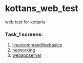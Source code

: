 # kottans_web_test
web test for kottans
### Task_1 screens:
1. [linuxcommandlinebasics](/task_1/linuxcommandlinebasics.png)
2. [networking](/task_1/networking.png)
3. [webappserver](/task_1/webappserver.png)